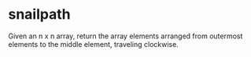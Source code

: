 # snailpath

Given an n x n array, return the array elements arranged from outermost elements to the middle element, traveling clockwise.
